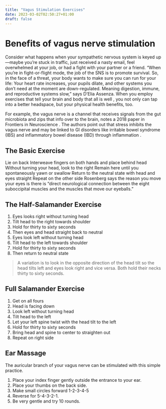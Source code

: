 ```yaml
---
title: "Vagus Stimulation Exercises"
date: 2023-03-02T02:50:27+01:00
draft: false
---
```

# Benefits of vagus nerve stimulation
Consider what happens when your sympathetic nervous system is keyed up —maybe you’re stuck in traffic, just received a nasty email, feel overwhelmed at your job, or had a fight with your partner or a friend. “When you’re in fight-or-flight mode, the job of the SNS is to promote survival. So, in the face of a threat, your body wants to make sure you can run for your life: Your heart rate increases, your pupils dilate, and other systems you don’t need at the moment are down-regulated. Meaning digestion, immune, and reproductive systems slow,” says D’Elia Assenza. When you employ exercises that tell your brain and body that all is well , you not only can tap into a better headspace, but your physical health benefits, too.

For example, the vagus nerve is a channel that receives signals from the gut microbiota and zips that info over to the brain, notes a 2018 paper in Frontiers in Neuroscience . The authors point out that stress inhibits the vagus nerve and may be linked to GI disorders like irritable bowel syndrome (IBS) and inflammatory bowel disease (IBD) through inflammation .

## The Basic Exercise
Lie on back
Interweave fingers on both hands and place behind head
Without turning your head, look to the right
Remain here until you spontaneously yawn or swallow
Return to the neutral state with head and eyes straight
Repeat on the other side
Rosenberg says the reason you move your eyes is there is “direct neurological connection between the eight suboccipital muscles and the muscles that move our eyeballs.”

## The Half-Salamander Exercise
1. Eyes looks right without turning head
2. Tilt head to the right towards shoulder
3. Hold for thirty to sixty seconds
4. Then eyes and head straight back to neutral
5. Eyes look left without turning head
6. Tilt head to the left towards shoulder
7. Hold for thirty to sixty seconds
8. Then return to neutral state 

>A variation is to look in the opposite direction of the head tilt so the head tilts left and eyes look right and vice versa. Both hold their necks thirty to sixty seconds.

## Full Salamander Exercise
1. Get on all fours
2. Head is facing down
3. Look left without turning head
4. Tilt head to the left
5. Let your left spine twist with the head tilt to the left
6. Hold for thirty to sixty seconds
7. Bring head and spine to center to straighten out
8. Repeat on right side

## Ear Massage

The auricular branch of your vagus nerve can be stimulated with this simple practice.

1. Place your index finger gently outside the entrance to your ear.
2. Place your thumbs on the back side.
3. Make small circles forward 1-2-3-4-5
4. Reverse for 5-4-3-2-1.
5. Be very gentle and try 10 rounds.
